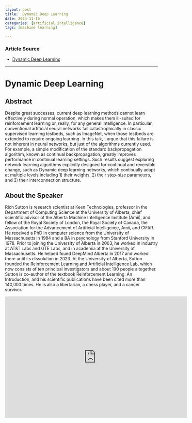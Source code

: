 ```yaml
---
layout: post
title:  Dynamic Deep Learning
date: 2024-11-16
categories: [artificial intelligence]
tags: [machine learning]

---
```


### Article Source


* [Dynamic Deep Learning](https://www.youtube.com/watch?v=75jr5E4OzEE)

---


# Dynamic Deep Learning


## Abstract

Despite great successes, current deep learning methods cannot learn effectively during normal operation, which makes them ill-suited for reinforcement learning or, really, for any general intelligence. In particular, conventional artificial neural networks fail catastrophically in classic supervised learning testbeds, such as ImageNet, when those testbeds are extended to require ongoing learning. In this talk, I argue that this failure is not inherent in neural networks, but just of the algorithms currently used. For example, a simple modification of the standard backpropagation algorithm, known as continual backpropagation, greatly improves performance in continual learning settings. Such results suggest exploring network learning algorithms explicitly designed for continual and reversible change, such as Dynamic deep learning networks, which continually adapt at multiple levels including 1) their weights, 2) their step-size parameters, and 3) their interconnection structure.

## About the Speaker

Rich Sutton is research scientist at Keen Technologies, professor in the Department of Computing Science at the University of Alberta, chief scientific advisor of the Alberta Machine Intelligence Institute (Amii), and fellow of the Royal Society of London, the Royal Society of Canada, the Association for the Advancement of Artificial Intelligence, Amii, and CIFAR. He received a PhD in computer science from the University of Massachusetts in 1984 and a BA in psychology from Stanford University in 1978. Prior to joining the University of Alberta in 2003, he worked in industry at AT&T Labs and GTE Labs, and in academia at the University of Massachusetts. He helped found DeepMind Alberta in 2017 and worked there until its dissolution in 2023. At the University of Alberta, Sutton founded the Reinforcement Learning and Artificial Intelligence Lab, which now consists of ten principal investigators and about 100 people altogether. Sutton is co-author of the textbook Reinforcement Learning: An Introduction, and his scientific publications have been cited more than 140,000 times. He is also a libertarian, a chess player, and a cancer survivor.

<iframe width="600" height="400" src="https://www.youtube.com/embed/75jr5E4OzEE?si=dL4z3Rl07O2k987O" title="YouTube video player" frameborder="0" allow="accelerometer; autoplay; clipboard-write; encrypted-media; gyroscope; picture-in-picture; web-share" referrerpolicy="strict-origin-when-cross-origin" allowfullscreen></iframe>